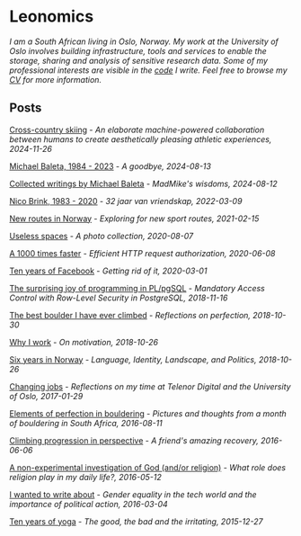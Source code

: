
# Leonomics

_I am a South African living in Oslo, Norway. My work at the University of Oslo involves building infrastructure, tools and services to enable the storage, sharing and analysis of sensitive research data. Some of my professional interests are visible in the [code](https://github.com/leondutoit) I write. Feel free to browse my [CV](https://leonomics.com/cv.html) for more information._

## Posts

[Cross-country skiing](https://leonomics.com/cross-country.html) - _An elaborate machine-powered collaboration between humans to create aesthetically pleasing athletic experiences, 2024-11-26_

[Michael Baleta, 1984 - 2023](https://leonomics.com/michael.html) - _A goodbye, 2024-08-13_

[Collected writings by Michael Baleta](https://leonomics.com/follow-the-psyche-madmike.html) - _MadMike's wisdoms, 2024-08-12_

[Nico Brink, 1983 - 2020](https://leonomics.com/Nico.html) - _32 jaar van vriendskap, 2022-03-09_

[New routes in Norway](https://leonomics.com/new-routes-in-norway.html) - _Exploring for new sport routes, 2021-02-15_

[Useless spaces](https://leonomics.com/useless-spaces.html) - _A photo collection, 2020-08-07_

[A 1000 times faster](https://leonomics.com/a-1000-times-faster.html) - _Efficient HTTP request authorization, 2020-06-08_

[Ten years of Facebook](https://leonomics.com/ten-years-of-facebook.html) - _Getting rid of it, 2020-03-01_

[The surprising joy of programming in PL/pgSQL](https://leonomics.com/the-surprising-joy-of-plpgsql.html) - _Mandatory Access Control with Row-Level Security in PostgreSQL, 2018-11-16_

[The best boulder I have ever climbed](https://leonomics.com/the-best-boulder-ive-ever-climbed.html) - _Reflections on perfection, 2018-10-30_

[Why I work](https://leonomics.com/why-i-work.html) - _On motivation, 2018-10-26_

[Six years in Norway](https://leonomics.com/six-years-in-norway.html) - _Language, Identity, Landscape, and Politics, 2018-10-26_

[Changing jobs](https://leonomics.com/changing-jobs.html) -
_Reflections on my time at Telenor Digital and the University of Oslo, 2017-01-29_

[Elements of perfection in bouldering](https://leonomics.com/elements-of-perfection-in-bouldering.html) - _Pictures and thoughts from a month of bouldering in South Africa, 2016-08-11_

[Climbing progression in perspective](https://leonomics.com/climbing-progression-in-perspective.html) - _A friend's amazing recovery, 2016-06-06_

[A non-experimental investigation of God (and/or religion)](https://leonomics.com/a-non-experimental-investigation-of-god.html) - _What role does religion play in my daily life?, 2016-05-12_

[I wanted to write about](https://leonomics.com/i-wanted-to-write-about.html) - _Gender equality in the tech world and the importance of political action, 2016-03-04_

[Ten years of yoga](https://leonomics.com/ten-years-of-yoga.html) - _The good, the bad and the irritating, 2015-12-27_
